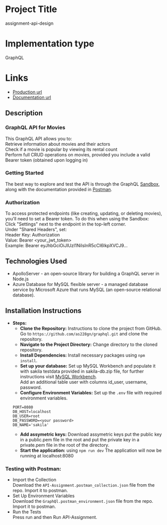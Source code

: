 # Project Title
assignment-api-design

# Implementation type
GraphQL

# Links 
- [Production url](https://cscloud6-21.lnu.se/Graphql/)
- [Documentation url](https://documenter.getpostman.com/view/31224856/2sB2cVehDq)

## Description
### GraphQL API for Movies
This GraphQL API allows you to:  
Retrieve information about movies and their actors  
Check if a movie is popular by viewing its rental count  
Perform full CRUD operations on movies, provided you include a valid Bearer token (obtained upon logging in)  

### Getting Started
The best way to explore and test the API is through the GraphQL [Sandbox](https://cscloud6-21.lnu.se/Graphql/), along with the documentation provided in [Postman](https://documenter.getpostman.com/view/31224856/2sB2cVehDq).  

### Authorization
To access protected endpoints (like creating, updating, or deleting movies), you'll need to set a Bearer token. To do this when using the Sandbox:  
Click "Settings" next to the endpoint in the top-left corner.  
Under "Shared Headers", set:  
Header Key: Authorization  
Value: Bearer <your_jwt_token>  
Example: Bearer eyJhbGciOiJIUzI1NiIsInR5cCI6IkpXVCJ9...

## Technologies Used
- ApolloServer - an open-source library for building a GraphQL server in Node.js
- Azure Database for MySQL flexible server - a managed database service by Microsoft Azure that runs MySQL (an open-source relational database).

## Installation Instructions
   - **Steps:**
     - **Clone the Repository:** Instructions to clone the project from GitHub.  
     Go to ```https://github.com/as228gn/graphql.git``` and clone the repository.
     - **Navigate to the Project Directory:** Change directory to the cloned repository.
     - **Install Dependencies:** Install necessary packages using `npm install`.
     - **Set up your database:** 
     Set up MySQL Workbench and populate it with sakila testdata provided in sakila-db.zip file, for further instructions visit [MySQL Workbench](https://www.mysql.com/products/workbench/).  
     Add an additional table user with columns id_user, username, password.
     - **Configure Environment Variables:** Set up the `.env` file with required environment variables.  
     ```env   
     PORT=8080  
     DB_HOST=localhost  
     DB_USER=root  
     DB_PASSWORD=<your password>  
     DB_NAME='sakila'
     ```  
     - **Add assymetric keys:**
     Download assymetric keys put the public key in a public.pem file in the root and put the private key in a private.pem file in the root of the directory.
     - **Start the application:** using `npm run dev` The application will now be running at localhost:8080
### Testing with Postman:
- Import the Collection  
Download the `API-Assignment.postman_collection.json` file from the repo. Import it to postman.
- Set Up Environment Variables  
Download the `GraphQl.postman_environment.json` file from the repo. Import it to postman.
- Run the Tests  
Press run and then Run API-Assignment.